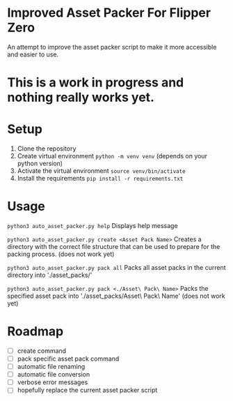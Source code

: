 # Improved Asset Packer For Flipper Zero
 An attempt to improve the asset packer script to make it more accessible and easier to use.

# This is a work in progress and nothing really works yet.

# Setup

1. Clone the repository
2. Create virtual environment `python -m venv venv` (depends on your python version)
3. Activate the virtual environment `source venv/bin/activate`
4. Install the requirements `pip install -r requirements.txt`

# Usage

`python3 auto_asset_packer.py help`
Displays help message

`python3 auto_asset_packer.py create <Asset Pack Name>`
Creates a directory with the correct file structure that can be used to prepare for the packing process. (does not work yet)

`python3 auto_asset_packer.py pack all`
Packs all asset packs in the current directory into './asset_packs/'

`python3 auto_asset_packer.py pack <./Asset\ Pack\ Name>`
Packs the specified asset pack into './asset_packs/Asset\ Pack\ Name' (does not work yet)

# Roadmap
- [ ] create command
- [ ] pack specific asset pack command
- [ ] automatic file renaming
- [ ] automatic file conversion
- [ ] verbose error messages
- [ ] hopefully replace the current asset packer script
